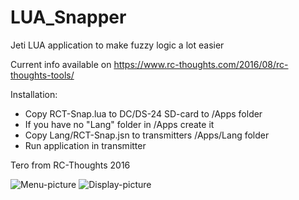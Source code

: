 # LUA_Snapper
Jeti LUA application to make fuzzy logic a lot easier 

Current info available on https://www.rc-thoughts.com/2016/08/rc-thoughts-tools/

Installation:
- Copy RCT-Snap.lua to DC/DS-24 SD-card to /Apps folder
- If you have no "Lang" folder in /Apps create it
- Copy Lang/RCT-Snap.jsn to transmitters /Apps/Lang folder
- Run application in transmitter

Tero from RC-Thoughts 2016

![Menu-picture](https://www.rc-thoughts.com/wp-content/uploads/2016/09/snapper_01.png) ![Display-picture](https://www.rc-thoughts.com/wp-content/uploads/2016/09/snapper_02.png)
